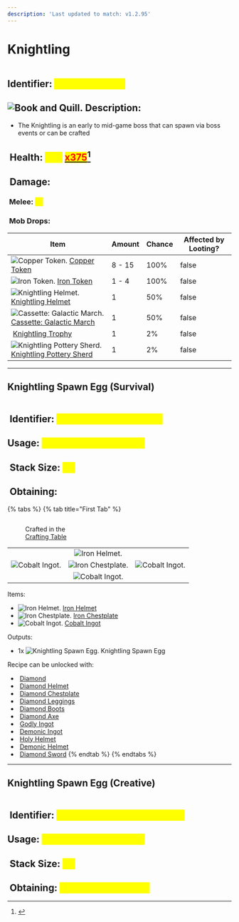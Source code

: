```yaml
---
description: 'Last updated to match: v1.2.95'
---
```


# Knightling

<figure><img src="https://github.com/ItsMePok/PFE/blob/wikiAssets/Entity/knightling.png?raw=true" alt=""><figcaption></figcaption></figure>

## <img src="https://minecraft.wiki/images/Name_Tag_JE2_BE2.png?cbdc1" alt="" data-size="line">Identifier: <mark style="color:yellow;">**poke:knightling**</mark> <a href="#identifier" id="identifier"></a>

## <img src="https://minecraft.wiki/images/Book_and_Quill_JE2_BE2.png?2128f" alt="Book and Quill." data-size="line"> Description: <a href="#description" id="description"></a>

* The Knightling is an early to mid-game boss that can spawn via boss events or can be crafted

## <img src="https://minecraft.wiki/images/Regeneration_JE3_BE2.png?86acf" alt="" data-size="line"> Health: <mark style="color:yellow;">750</mark> <img src="https://github.com/user-attachments/assets/d579487f-a02f-4807-b80e-a10225154437" alt="" data-size="line">[<mark style="color:red;">x375</mark>](#user-content-fn-1)[^1]

## <img src="https://minecraft.wiki/images/Strength_JE3_BE2.png?0494e" alt="" data-size="line"> Damage:

### <img src="https://minecraft.wiki/images/Iron_Sword_JE2_BE2.png?62770" alt="" data-size="line"> Melee: <mark style="color:yellow;">18</mark> <img src="https://github.com/user-attachments/assets/d579487f-a02f-4807-b80e-a10225154437" alt="" data-size="line"><img src="https://github.com/user-attachments/assets/d579487f-a02f-4807-b80e-a10225154437" alt="" data-size="line"><img src="https://github.com/user-attachments/assets/d579487f-a02f-4807-b80e-a10225154437" alt="" data-size="line"><img src="https://github.com/user-attachments/assets/d579487f-a02f-4807-b80e-a10225154437" alt="" data-size="line"><img src="https://github.com/user-attachments/assets/d579487f-a02f-4807-b80e-a10225154437" alt="" data-size="line"><img src="https://github.com/user-attachments/assets/d579487f-a02f-4807-b80e-a10225154437" alt="" data-size="line"><img src="https://github.com/user-attachments/assets/d579487f-a02f-4807-b80e-a10225154437" alt="" data-size="line"><img src="https://github.com/user-attachments/assets/d579487f-a02f-4807-b80e-a10225154437" alt="" data-size="line"><img src="https://github.com/user-attachments/assets/d579487f-a02f-4807-b80e-a10225154437" alt="" data-size="line">

### <img src="https://github.com/ItsMePok/PFE/blob/wikiAssets/wikiMain/chest_question.png?raw=true" alt="" data-size="line"> Mob Drops:

<table><thead><tr><th>Item</th><th>Amount</th><th>Chance</th><th data-type="checkbox">Affected by Looting?</th></tr></thead><tbody><tr><td><img src="https://github.com/ItsMePok/PFE/blob/wikiAssets/wikiMain/copper_token.png?raw=true" alt="Copper Token." data-size="line"> <a href="../../items/currency/tokens/copper-token.md">Copper Token</a></td><td>8 - 15</td><td>100%</td><td>false</td></tr><tr><td><img src="https://github.com/ItsMePok/PFE/blob/wikiAssets/wikiMain/iron_token.png?raw=true" alt="Iron Token." data-size="line"> <a href="../../items/currency/tokens/iron-token.md">Iron Token</a></td><td>1 - 4</td><td>100%</td><td>false</td></tr><tr><td><img src="https://github.com/ItsMePok/PFE/blob/wikiAssets/wikiMain/knightling_helmet.png?raw=true" alt="Knightling Helmet." data-size="line"> <a href="../../armor/knightling-helmet.md">Knightling Helmet</a></td><td>1</td><td>50%</td><td>false</td></tr><tr><td><img src="https://github.com/ItsMePok/PFE/blob/wikiAssets/wikiMain/cassette_galactic_march.png?raw=true" alt="Cassette: Galactic March." data-size="line"> <a href="../../misc-other-info/music-sound-effects/music/galactic-march.md">Cassette: Galactic March</a></td><td>1</td><td>50%</td><td>false</td></tr><tr><td><img src="https://github.com/ItsMePok/PFE/blob/wikiAssets/blockRenders/KnightlingTrophy.png?raw=true" alt=""> <a href="../../blocks/trophies/knightling-trophy.md">Knightling Trophy</a></td><td>1</td><td>2%</td><td>false</td></tr><tr><td><img src="https://github.com/ItsMePok/PFE/blob/wikiAssets/wikiMain/knightling_pottery_sherd.png?raw=true" alt="Knightling Pottery Sherd." data-size="line"> <a href="../../blocks/pottery-sherds/knightling-pottery-sherd.md">Knightling Pottery Sherd</a></td><td>1</td><td>2%</td><td>false</td></tr></tbody></table>

***

## Knightling Spawn Egg (Survival)

<figure><img src="https://github.com/ItsMePok/PFE/blob/wikiAssets/wikiMain/knightling_spawn_egg.png?raw=true" alt=""><figcaption></figcaption></figure>

## <img src="https://minecraft.wiki/images/Name_Tag_JE2_BE2.png?cbdc1" alt="" data-size="line"> Identifier: <mark style="color:yellow;">**poke:spawn\_knightling**</mark> <a href="#identifier" id="identifier"></a>

## Usage: <mark style="color:yellow;">Spawns the Knightling</mark> <a href="#usage" id="usage"></a>

## <img src="https://minecraft.wiki/images/Light_Gray_Bundle_JE1_BE1.png?b552e" alt="" data-size="line"> Stack Size: <mark style="color:yellow;">64</mark> <a href="#stack-size" id="stack-size"></a>

## <img src="https://minecraft.wiki/images/thumb/Crafting_Table_JE4_BE3.png/150px-Crafting_Table_JE4_BE3.png?5767f" alt="" data-size="line"> Obtaining: <a href="#obtaining" id="obtaining"></a>

{% tabs %}
{% tab title="First Tab" %}
<figure><img src="https://minecraft.wiki/images/thumb/Crafting_Table_JE4_BE3.png/150px-Crafting_Table_JE4_BE3.png?5767f" alt=""><figcaption><p>Crafted in the<br><a href="https://minecraft.wiki/w/Crafting_Table">Crafting Table</a></p></figcaption></figure>

|                                                                                                      |                                                                                                      |                                                                                                      |
| :--------------------------------------------------------------------------------------------------: | :--------------------------------------------------------------------------------------------------: | :--------------------------------------------------------------------------------------------------: |
|                                                                                                      |         ![Iron Helmet.](https://minecraft.wiki/images/Iron_Helmet_\(item\)_JE2_BE2.png?ba60b)        |                                                                                                      |
| ![Cobalt Ingot.](https://github.com/ItsMePok/PFE/blob/wikiAssets/wikiMain/cobalt_ingot.png?raw=true) |     ![Iron Chestplate.](https://minecraft.wiki/images/Iron_Chestplate_\(item\)_JE2_BE2.png?41965)    | ![Cobalt Ingot.](https://github.com/ItsMePok/PFE/blob/wikiAssets/wikiMain/cobalt_ingot.png?raw=true) |
|                                                                                                      | ![Cobalt Ingot.](https://github.com/ItsMePok/PFE/blob/wikiAssets/wikiMain/cobalt_ingot.png?raw=true) |                                                                                                      |

Items:

* <img src="https://minecraft.wiki/images/Iron_Helmet_(item)_JE2_BE2.png?ba60b" alt="Iron Helmet." data-size="line"> [Iron Helmet](https://minecraft.wiki/w/Iron_Helmet)
* <img src="https://minecraft.wiki/images/Iron_Chestplate_(item)_JE2_BE2.png?41965" alt="Iron Chestplate." data-size="line"> [Iron Chestplate](https://minecraft.wiki/w/Iron_Chestplate)
* <img src="https://github.com/ItsMePok/PFE/blob/wikiAssets/wikiMain/cobalt_ingot.png?raw=true" alt="Cobalt Ingot." data-size="line"> [Cobalt Ingot](../../items/ingots/cobalt-ingot.md)

Outputs:

* 1x <img src="https://github.com/ItsMePok/PFE/blob/wikiAssets/wikiMain/knightling_spawn_egg.png?raw=true" alt="Knightling Spawn Egg." data-size="line"> Knightling Spawn Egg

Recipe can be unlocked with:

* <img src="https://minecraft.wiki/images/Diamond_JE3_BE3.png?99d00" alt="" data-size="line"> [Diamond](https://minecraft.wiki/w/Diamond)
* <img src="https://minecraft.wiki/images/Diamond_Helmet_(item)_JE3_BE3.png?10be8" alt="" data-size="line"> [Diamond Helmet](https://minecraft.wiki/w/Diamond_Helmet)
* <img src="https://minecraft.wiki/images/Diamond_Chestplate_(item)_JE2_BE2.png?d2f93" alt="" data-size="line"> [Diamond Chestplate](https://minecraft.wiki/w/Diamond_Chestplate)
* <img src="https://minecraft.wiki/images/Diamond_Leggings_(item)_JE3_BE3.png?66034" alt="" data-size="line"> [Diamond Leggings](https://minecraft.wiki/w/Diamond_Leggings)
* <img src="https://minecraft.wiki/images/Diamond_Boots_(item)_JE3_BE3.png?366b7" alt="" data-size="line"> [Diamond Boots](https://minecraft.wiki/w/Diamond_Boots)
* <img src="https://minecraft.wiki/images/Diamond_Axe_JE3_BE3.png?99125" alt="" data-size="line"> [Diamond Axe](https://minecraft.wiki/w/Diamond_Axe)
* <img src="https://github.com/ItsMePok/PFE/blob/wikiAssets/wikiMain/godly_ingot.png?raw=true" alt="" data-size="line"> [Godly Ingot](../../items/ingots/godly-ingot.md)
* <img src="https://github.com/ItsMePok/PFE/blob/wikiAssets/wikiMain/demonic_ingot.png?raw=true" alt="" data-size="line"> [Demonic Ingot](../../items/ingots/demonic-ingot.md)
* <img src="https://github.com/ItsMePok/PFE/blob/wikiAssets/wikiMain/holy_helmet.png?raw=true" alt="" data-size="line"> [Holy Helmet](../../armor/full-armor-sets/holy-armor.md#holy-helmet)
* <img src="https://github.com/ItsMePok/PFE/blob/wikiAssets/wikiMain/demonic_helmet.png?raw=true" alt="" data-size="line"> [Demonic Helmet](../../armor/full-armor-sets/demonic-armor.md#demonic-helmet)
* <img src="https://minecraft.wiki/images/Diamond_Sword_JE3_BE3.png?24296" alt="" data-size="line"> [Diamond Sword](https://minecraft.wiki/w/Diamond_Sword)
{% endtab %}
{% endtabs %}

***

## Knightling Spawn Egg (Creative)

<figure><img src="https://github.com/ItsMePok/PFE/blob/wikiAssets/wikiMain/knightling_spawn_egg.png?raw=true" alt=""><figcaption></figcaption></figure>

## <img src="https://minecraft.wiki/images/Name_Tag_JE2_BE2.png?cbdc1" alt="" data-size="line"> Identifier: <mark style="color:yellow;">**poke:knightling\_spawn\_egg**</mark> <a href="#identifier" id="identifier"></a>

## Usage: <mark style="color:yellow;">Spawns the Knightling</mark> <a href="#usage" id="usage"></a>

## <img src="https://minecraft.wiki/images/Light_Gray_Bundle_JE1_BE1.png?b552e" alt="" data-size="line"> Stack Size: <mark style="color:yellow;">64</mark> <a href="#stack-size" id="stack-size"></a>

## <img src="https://minecraft.wiki/images/thumb/Crafting_Table_JE4_BE3.png/150px-Crafting_Table_JE4_BE3.png?5767f" alt="" data-size="line"> Obtaining: <mark style="color:yellow;">Creative Mode Only</mark> <a href="#obtaining" id="obtaining"></a>

[^1]: <img src="https://github.com/user-attachments/assets/d579487f-a02f-4807-b80e-a10225154437" alt="" data-size="line"><img src="https://github.com/user-attachments/assets/d579487f-a02f-4807-b80e-a10225154437" alt="" data-size="line"><img src="https://github.com/user-attachments/assets/d579487f-a02f-4807-b80e-a10225154437" alt="" data-size="line"><img src="https://github.com/user-attachments/assets/d579487f-a02f-4807-b80e-a10225154437" alt="" data-size="line"><img src="https://github.com/user-attachments/assets/d579487f-a02f-4807-b80e-a10225154437" alt="" data-size="line"><img src="https://github.com/user-attachments/assets/d579487f-a02f-4807-b80e-a10225154437" alt="" data-size="line"><img src="https://github.com/user-attachments/assets/d579487f-a02f-4807-b80e-a10225154437" alt="" data-size="line"><img src="https://github.com/user-attachments/assets/d579487f-a02f-4807-b80e-a10225154437" alt="" data-size="line"><img src="https://github.com/user-attachments/assets/d579487f-a02f-4807-b80e-a10225154437" alt="" data-size="line"><img src="https://github.com/user-attachments/assets/d579487f-a02f-4807-b80e-a10225154437" alt="" data-size="line"><img src="https://github.com/user-attachments/assets/d579487f-a02f-4807-b80e-a10225154437" alt="" data-size="line"><img src="https://github.com/user-attachments/assets/d579487f-a02f-4807-b80e-a10225154437" alt="" data-size="line"><img src="https://github.com/user-attachments/assets/d579487f-a02f-4807-b80e-a10225154437" alt="" data-size="line"><img src="https://github.com/user-attachments/assets/d579487f-a02f-4807-b80e-a10225154437" alt="" data-size="line"><img src="https://github.com/user-attachments/assets/d579487f-a02f-4807-b80e-a10225154437" alt="" data-size="line"><img src="https://github.com/user-attachments/assets/d579487f-a02f-4807-b80e-a10225154437" alt="" data-size="line"><img src="https://github.com/user-attachments/assets/d579487f-a02f-4807-b80e-a10225154437" alt="" data-size="line"><img src="https://github.com/user-attachments/assets/d579487f-a02f-4807-b80e-a10225154437" alt="" data-size="line"><img src="https://github.com/user-attachments/assets/d579487f-a02f-4807-b80e-a10225154437" alt="" data-size="line"><img src="https://github.com/user-attachments/assets/d579487f-a02f-4807-b80e-a10225154437" alt="" data-size="line"><img src="https://github.com/user-attachments/assets/d579487f-a02f-4807-b80e-a10225154437" alt="" data-size="line"><img src="https://github.com/user-attachments/assets/d579487f-a02f-4807-b80e-a10225154437" alt="" data-size="line"><img src="https://github.com/user-attachments/assets/d579487f-a02f-4807-b80e-a10225154437" alt="" data-size="line"><img src="https://github.com/user-attachments/assets/d579487f-a02f-4807-b80e-a10225154437" alt="" data-size="line"><img src="https://github.com/user-attachments/assets/d579487f-a02f-4807-b80e-a10225154437" alt="" data-size="line"><img src="https://github.com/user-attachments/assets/d579487f-a02f-4807-b80e-a10225154437" alt="" data-size="line"><img src="https://github.com/user-attachments/assets/d579487f-a02f-4807-b80e-a10225154437" alt="" data-size="line"><img src="https://github.com/user-attachments/assets/d579487f-a02f-4807-b80e-a10225154437" alt="" data-size="line"><img src="https://github.com/user-attachments/assets/d579487f-a02f-4807-b80e-a10225154437" alt="" data-size="line"><img src="https://github.com/user-attachments/assets/d579487f-a02f-4807-b80e-a10225154437" alt="" data-size="line"><img src="https://github.com/user-attachments/assets/d579487f-a02f-4807-b80e-a10225154437" alt="" data-size="line"><img src="https://github.com/user-attachments/assets/d579487f-a02f-4807-b80e-a10225154437" alt="" data-size="line"><img src="https://github.com/user-attachments/assets/d579487f-a02f-4807-b80e-a10225154437" alt="" data-size="line"><img src="https://github.com/user-attachments/assets/d579487f-a02f-4807-b80e-a10225154437" alt="" data-size="line"><img src="https://github.com/user-attachments/assets/d579487f-a02f-4807-b80e-a10225154437" alt="" data-size="line"><img src="https://github.com/user-attachments/assets/d579487f-a02f-4807-b80e-a10225154437" alt="" data-size="line"><img src="https://github.com/user-attachments/assets/d579487f-a02f-4807-b80e-a10225154437" alt="" data-size="line"><img src="https://github.com/user-attachments/assets/d579487f-a02f-4807-b80e-a10225154437" alt="" data-size="line"><img src="https://github.com/user-attachments/assets/d579487f-a02f-4807-b80e-a10225154437" alt="" data-size="line"><img src="https://github.com/user-attachments/assets/d579487f-a02f-4807-b80e-a10225154437" alt="" data-size="line"><img src="https://github.com/user-attachments/assets/d579487f-a02f-4807-b80e-a10225154437" alt="" data-size="line"><img src="https://github.com/user-attachments/assets/d579487f-a02f-4807-b80e-a10225154437" alt="" data-size="line"><img src="https://github.com/user-attachments/assets/d579487f-a02f-4807-b80e-a10225154437" alt="" data-size="line"><img src="https://github.com/user-attachments/assets/d579487f-a02f-4807-b80e-a10225154437" alt="" data-size="line"><img src="https://github.com/user-attachments/assets/d579487f-a02f-4807-b80e-a10225154437" alt="" data-size="line"><img src="https://github.com/user-attachments/assets/d579487f-a02f-4807-b80e-a10225154437" alt="" data-size="line"><img src="https://github.com/user-attachments/assets/d579487f-a02f-4807-b80e-a10225154437" alt="" data-size="line"><img src="https://github.com/user-attachments/assets/d579487f-a02f-4807-b80e-a10225154437" alt="" data-size="line"><img src="https://github.com/user-attachments/assets/d579487f-a02f-4807-b80e-a10225154437" alt="" data-size="line"><img src="https://github.com/user-attachments/assets/d579487f-a02f-4807-b80e-a10225154437" alt="" data-size="line"><img src="https://github.com/user-attachments/assets/d579487f-a02f-4807-b80e-a10225154437" alt="" data-size="line"><img src="https://github.com/user-attachments/assets/d579487f-a02f-4807-b80e-a10225154437" alt="" data-size="line"><img src="https://github.com/user-attachments/assets/d579487f-a02f-4807-b80e-a10225154437" alt="" data-size="line"><img src="https://github.com/user-attachments/assets/d579487f-a02f-4807-b80e-a10225154437" alt="" data-size="line"><img src="https://github.com/user-attachments/assets/d579487f-a02f-4807-b80e-a10225154437" alt="" data-size="line"><img src="https://github.com/user-attachments/assets/d579487f-a02f-4807-b80e-a10225154437" alt="" data-size="line"><img src="https://github.com/user-attachments/assets/d579487f-a02f-4807-b80e-a10225154437" alt="" data-size="line"><img src="https://github.com/user-attachments/assets/d579487f-a02f-4807-b80e-a10225154437" alt="" data-size="line"><img src="https://github.com/user-attachments/assets/d579487f-a02f-4807-b80e-a10225154437" alt="" data-size="line"><img src="https://github.com/user-attachments/assets/d579487f-a02f-4807-b80e-a10225154437" alt="" data-size="line"><img src="https://github.com/user-attachments/assets/d579487f-a02f-4807-b80e-a10225154437" alt="" data-size="line"><img src="https://github.com/user-attachments/assets/d579487f-a02f-4807-b80e-a10225154437" alt="" data-size="line"><img src="https://github.com/user-attachments/assets/d579487f-a02f-4807-b80e-a10225154437" alt="" data-size="line"><img src="https://github.com/user-attachments/assets/d579487f-a02f-4807-b80e-a10225154437" alt="" data-size="line"><img src="https://github.com/user-attachments/assets/d579487f-a02f-4807-b80e-a10225154437" alt="" data-size="line"><img src="https://github.com/user-attachments/assets/d579487f-a02f-4807-b80e-a10225154437" alt="" data-size="line"><img src="https://github.com/user-attachments/assets/d579487f-a02f-4807-b80e-a10225154437" alt="" data-size="line"><img src="https://github.com/user-attachments/assets/d579487f-a02f-4807-b80e-a10225154437" alt="" data-size="line"><img src="https://github.com/user-attachments/assets/d579487f-a02f-4807-b80e-a10225154437" alt="" data-size="line"><img src="https://github.com/user-attachments/assets/d579487f-a02f-4807-b80e-a10225154437" alt="" data-size="line"><img src="https://github.com/user-attachments/assets/d579487f-a02f-4807-b80e-a10225154437" alt="" data-size="line"><img src="https://github.com/user-attachments/assets/d579487f-a02f-4807-b80e-a10225154437" alt="" data-size="line"><img src="https://github.com/user-attachments/assets/d579487f-a02f-4807-b80e-a10225154437" alt="" data-size="line"><img src="https://github.com/user-attachments/assets/d579487f-a02f-4807-b80e-a10225154437" alt="" data-size="line"><img src="https://github.com/user-attachments/assets/d579487f-a02f-4807-b80e-a10225154437" alt="" data-size="line"><img src="https://github.com/user-attachments/assets/d579487f-a02f-4807-b80e-a10225154437" alt="" data-size="line"><img src="https://github.com/user-attachments/assets/d579487f-a02f-4807-b80e-a10225154437" alt="" data-size="line"><img src="https://github.com/user-attachments/assets/d579487f-a02f-4807-b80e-a10225154437" alt="" data-size="line"><img src="https://github.com/user-attachments/assets/d579487f-a02f-4807-b80e-a10225154437" alt="" data-size="line"><img src="https://github.com/user-attachments/assets/d579487f-a02f-4807-b80e-a10225154437" alt="" data-size="line"><img src="https://github.com/user-attachments/assets/d579487f-a02f-4807-b80e-a10225154437" alt="" data-size="line"><img src="https://github.com/user-attachments/assets/d579487f-a02f-4807-b80e-a10225154437" alt="" data-size="line"><img src="https://github.com/user-attachments/assets/d579487f-a02f-4807-b80e-a10225154437" alt="" data-size="line"><img src="https://github.com/user-attachments/assets/d579487f-a02f-4807-b80e-a10225154437" alt="" data-size="line"><img src="https://github.com/user-attachments/assets/d579487f-a02f-4807-b80e-a10225154437" alt="" data-size="line"><img src="https://github.com/user-attachments/assets/d579487f-a02f-4807-b80e-a10225154437" alt="" data-size="line"><img src="https://github.com/user-attachments/assets/d579487f-a02f-4807-b80e-a10225154437" alt="" data-size="line"><img src="https://github.com/user-attachments/assets/d579487f-a02f-4807-b80e-a10225154437" alt="" data-size="line"><img src="https://github.com/user-attachments/assets/d579487f-a02f-4807-b80e-a10225154437" alt="" data-size="line"><img src="https://github.com/user-attachments/assets/d579487f-a02f-4807-b80e-a10225154437" alt="" data-size="line"><img src="https://github.com/user-attachments/assets/d579487f-a02f-4807-b80e-a10225154437" alt="" data-size="line"><img src="https://github.com/user-attachments/assets/d579487f-a02f-4807-b80e-a10225154437" alt="" data-size="line"><img src="https://github.com/user-attachments/assets/d579487f-a02f-4807-b80e-a10225154437" alt="" data-size="line"><img src="https://github.com/user-attachments/assets/d579487f-a02f-4807-b80e-a10225154437" alt="" data-size="line"><img src="https://github.com/user-attachments/assets/d579487f-a02f-4807-b80e-a10225154437" alt="" data-size="line"><img src="https://github.com/user-attachments/assets/d579487f-a02f-4807-b80e-a10225154437" alt="" data-size="line"><img src="https://github.com/user-attachments/assets/d579487f-a02f-4807-b80e-a10225154437" alt="" data-size="line"><img src="https://github.com/user-attachments/assets/d579487f-a02f-4807-b80e-a10225154437" alt="" data-size="line"><img src="https://github.com/user-attachments/assets/d579487f-a02f-4807-b80e-a10225154437" alt="" data-size="line"><img src="https://github.com/user-attachments/assets/d579487f-a02f-4807-b80e-a10225154437" alt="" data-size="line"><img src="https://github.com/user-attachments/assets/d579487f-a02f-4807-b80e-a10225154437" alt="" data-size="line"><img src="https://github.com/user-attachments/assets/d579487f-a02f-4807-b80e-a10225154437" alt="" data-size="line"><img src="https://github.com/user-attachments/assets/d579487f-a02f-4807-b80e-a10225154437" alt="" data-size="line"><img src="https://github.com/user-attachments/assets/d579487f-a02f-4807-b80e-a10225154437" alt="" data-size="line"><img src="https://github.com/user-attachments/assets/d579487f-a02f-4807-b80e-a10225154437" alt="" data-size="line"><img src="https://github.com/user-attachments/assets/d579487f-a02f-4807-b80e-a10225154437" alt="" data-size="line"><img src="https://github.com/user-attachments/assets/d579487f-a02f-4807-b80e-a10225154437" alt="" data-size="line"><img src="https://github.com/user-attachments/assets/d579487f-a02f-4807-b80e-a10225154437" alt="" data-size="line"><img src="https://github.com/user-attachments/assets/d579487f-a02f-4807-b80e-a10225154437" alt="" data-size="line"><img src="https://github.com/user-attachments/assets/d579487f-a02f-4807-b80e-a10225154437" alt="" data-size="line"><img src="https://github.com/user-attachments/assets/d579487f-a02f-4807-b80e-a10225154437" alt="" data-size="line"><img src="https://github.com/user-attachments/assets/d579487f-a02f-4807-b80e-a10225154437" alt="" data-size="line"><img src="https://github.com/user-attachments/assets/d579487f-a02f-4807-b80e-a10225154437" alt="" data-size="line"><img src="https://github.com/user-attachments/assets/d579487f-a02f-4807-b80e-a10225154437" alt="" data-size="line"><img src="https://github.com/user-attachments/assets/d579487f-a02f-4807-b80e-a10225154437" alt="" data-size="line"><img src="https://github.com/user-attachments/assets/d579487f-a02f-4807-b80e-a10225154437" alt="" data-size="line"><img src="https://github.com/user-attachments/assets/d579487f-a02f-4807-b80e-a10225154437" alt="" data-size="line"><img src="https://github.com/user-attachments/assets/d579487f-a02f-4807-b80e-a10225154437" alt="" data-size="line"><img src="https://github.com/user-attachments/assets/d579487f-a02f-4807-b80e-a10225154437" alt="" data-size="line"><img src="https://github.com/user-attachments/assets/d579487f-a02f-4807-b80e-a10225154437" alt="" data-size="line"><img src="https://github.com/user-attachments/assets/d579487f-a02f-4807-b80e-a10225154437" alt="" data-size="line"><img src="https://github.com/user-attachments/assets/d579487f-a02f-4807-b80e-a10225154437" alt="" data-size="line"><img src="https://github.com/user-attachments/assets/d579487f-a02f-4807-b80e-a10225154437" alt="" data-size="line"><img src="https://github.com/user-attachments/assets/d579487f-a02f-4807-b80e-a10225154437" alt="" data-size="line"><img src="https://github.com/user-attachments/assets/d579487f-a02f-4807-b80e-a10225154437" alt="" data-size="line"><img src="https://github.com/user-attachments/assets/d579487f-a02f-4807-b80e-a10225154437" alt="" data-size="line"><img src="https://github.com/user-attachments/assets/d579487f-a02f-4807-b80e-a10225154437" alt="" data-size="line"><img src="https://github.com/user-attachments/assets/d579487f-a02f-4807-b80e-a10225154437" alt="" data-size="line"><img src="https://github.com/user-attachments/assets/d579487f-a02f-4807-b80e-a10225154437" alt="" data-size="line"><img src="https://github.com/user-attachments/assets/d579487f-a02f-4807-b80e-a10225154437" alt="" data-size="line"><img src="https://github.com/user-attachments/assets/d579487f-a02f-4807-b80e-a10225154437" alt="" data-size="line"><img src="https://github.com/user-attachments/assets/d579487f-a02f-4807-b80e-a10225154437" alt="" data-size="line"><img src="https://github.com/user-attachments/assets/d579487f-a02f-4807-b80e-a10225154437" alt="" data-size="line"><img src="https://github.com/user-attachments/assets/d579487f-a02f-4807-b80e-a10225154437" alt="" data-size="line"><img src="https://github.com/user-attachments/assets/d579487f-a02f-4807-b80e-a10225154437" alt="" data-size="line"><img src="https://github.com/user-attachments/assets/d579487f-a02f-4807-b80e-a10225154437" alt="" data-size="line"><img src="https://github.com/user-attachments/assets/d579487f-a02f-4807-b80e-a10225154437" alt="" data-size="line"><img src="https://github.com/user-attachments/assets/d579487f-a02f-4807-b80e-a10225154437" alt="" data-size="line"><img src="https://github.com/user-attachments/assets/d579487f-a02f-4807-b80e-a10225154437" alt="" data-size="line"><img src="https://github.com/user-attachments/assets/d579487f-a02f-4807-b80e-a10225154437" alt="" data-size="line"><img src="https://github.com/user-attachments/assets/d579487f-a02f-4807-b80e-a10225154437" alt="" data-size="line"><img src="https://github.com/user-attachments/assets/d579487f-a02f-4807-b80e-a10225154437" alt="" data-size="line"><img src="https://github.com/user-attachments/assets/d579487f-a02f-4807-b80e-a10225154437" alt="" data-size="line"><img src="https://github.com/user-attachments/assets/d579487f-a02f-4807-b80e-a10225154437" alt="" data-size="line"><img src="https://github.com/user-attachments/assets/d579487f-a02f-4807-b80e-a10225154437" alt="" data-size="line"><img src="https://github.com/user-attachments/assets/d579487f-a02f-4807-b80e-a10225154437" alt="" data-size="line"><img src="https://github.com/user-attachments/assets/d579487f-a02f-4807-b80e-a10225154437" alt="" data-size="line"><img src="https://github.com/user-attachments/assets/d579487f-a02f-4807-b80e-a10225154437" alt="" data-size="line"><img src="https://github.com/user-attachments/assets/d579487f-a02f-4807-b80e-a10225154437" alt="" data-size="line"><img src="https://github.com/user-attachments/assets/d579487f-a02f-4807-b80e-a10225154437" alt="" data-size="line"><img src="https://github.com/user-attachments/assets/d579487f-a02f-4807-b80e-a10225154437" alt="" data-size="line"><img src="https://github.com/user-attachments/assets/d579487f-a02f-4807-b80e-a10225154437" alt="" data-size="line"><img src="https://github.com/user-attachments/assets/d579487f-a02f-4807-b80e-a10225154437" alt="" data-size="line"><img src="https://github.com/user-attachments/assets/d579487f-a02f-4807-b80e-a10225154437" alt="" data-size="line"><img src="https://github.com/user-attachments/assets/d579487f-a02f-4807-b80e-a10225154437" alt="" data-size="line"><img src="https://github.com/user-attachments/assets/d579487f-a02f-4807-b80e-a10225154437" alt="" data-size="line"><img src="https://github.com/user-attachments/assets/d579487f-a02f-4807-b80e-a10225154437" alt="" data-size="line"><img src="https://github.com/user-attachments/assets/d579487f-a02f-4807-b80e-a10225154437" alt="" data-size="line"><img src="https://github.com/user-attachments/assets/d579487f-a02f-4807-b80e-a10225154437" alt="" data-size="line"><img src="https://github.com/user-attachments/assets/d579487f-a02f-4807-b80e-a10225154437" alt="" data-size="line"><img src="https://github.com/user-attachments/assets/d579487f-a02f-4807-b80e-a10225154437" alt="" data-size="line"><img src="https://github.com/user-attachments/assets/d579487f-a02f-4807-b80e-a10225154437" alt="" data-size="line"><img src="https://github.com/user-attachments/assets/d579487f-a02f-4807-b80e-a10225154437" alt="" data-size="line"><img src="https://github.com/user-attachments/assets/d579487f-a02f-4807-b80e-a10225154437" alt="" data-size="line"><img src="https://github.com/user-attachments/assets/d579487f-a02f-4807-b80e-a10225154437" alt="" data-size="line"><img src="https://github.com/user-attachments/assets/d579487f-a02f-4807-b80e-a10225154437" alt="" data-size="line"><img src="https://github.com/user-attachments/assets/d579487f-a02f-4807-b80e-a10225154437" alt="" data-size="line"><img src="https://github.com/user-attachments/assets/d579487f-a02f-4807-b80e-a10225154437" alt="" data-size="line"><img src="https://github.com/user-attachments/assets/d579487f-a02f-4807-b80e-a10225154437" alt="" data-size="line"><img src="https://github.com/user-attachments/assets/d579487f-a02f-4807-b80e-a10225154437" alt="" data-size="line"><img src="https://github.com/user-attachments/assets/d579487f-a02f-4807-b80e-a10225154437" alt="" data-size="line"><img src="https://github.com/user-attachments/assets/d579487f-a02f-4807-b80e-a10225154437" alt="" data-size="line"><img src="https://github.com/user-attachments/assets/d579487f-a02f-4807-b80e-a10225154437" alt="" data-size="line"><img src="https://github.com/user-attachments/assets/d579487f-a02f-4807-b80e-a10225154437" alt="" data-size="line"><img src="https://github.com/user-attachments/assets/d579487f-a02f-4807-b80e-a10225154437" alt="" data-size="line"><img src="https://github.com/user-attachments/assets/d579487f-a02f-4807-b80e-a10225154437" alt="" data-size="line"><img src="https://github.com/user-attachments/assets/d579487f-a02f-4807-b80e-a10225154437" alt="" data-size="line"><img src="https://github.com/user-attachments/assets/d579487f-a02f-4807-b80e-a10225154437" alt="" data-size="line"><img src="https://github.com/user-attachments/assets/d579487f-a02f-4807-b80e-a10225154437" alt="" data-size="line"><img src="https://github.com/user-attachments/assets/d579487f-a02f-4807-b80e-a10225154437" alt="" data-size="line"><img src="https://github.com/user-attachments/assets/d579487f-a02f-4807-b80e-a10225154437" alt="" data-size="line"><img src="https://github.com/user-attachments/assets/d579487f-a02f-4807-b80e-a10225154437" alt="" data-size="line"><img src="https://github.com/user-attachments/assets/d579487f-a02f-4807-b80e-a10225154437" alt="" data-size="line"><img src="https://github.com/user-attachments/assets/d579487f-a02f-4807-b80e-a10225154437" alt="" data-size="line"><img src="https://github.com/user-attachments/assets/d579487f-a02f-4807-b80e-a10225154437" alt="" data-size="line"><img src="https://github.com/user-attachments/assets/d579487f-a02f-4807-b80e-a10225154437" alt="" data-size="line"><img src="https://github.com/user-attachments/assets/d579487f-a02f-4807-b80e-a10225154437" alt="" data-size="line"><img src="https://github.com/user-attachments/assets/d579487f-a02f-4807-b80e-a10225154437" alt="" data-size="line"><img src="https://github.com/user-attachments/assets/d579487f-a02f-4807-b80e-a10225154437" alt="" data-size="line"><img src="https://github.com/user-attachments/assets/d579487f-a02f-4807-b80e-a10225154437" alt="" data-size="line"><img src="https://github.com/user-attachments/assets/d579487f-a02f-4807-b80e-a10225154437" alt="" data-size="line"><img src="https://github.com/user-attachments/assets/d579487f-a02f-4807-b80e-a10225154437" alt="" data-size="line"><img src="https://github.com/user-attachments/assets/d579487f-a02f-4807-b80e-a10225154437" alt="" data-size="line"><img src="https://github.com/user-attachments/assets/d579487f-a02f-4807-b80e-a10225154437" alt="" data-size="line"><img src="https://github.com/user-attachments/assets/d579487f-a02f-4807-b80e-a10225154437" alt="" data-size="line"><img src="https://github.com/user-attachments/assets/d579487f-a02f-4807-b80e-a10225154437" alt="" data-size="line"><img src="https://github.com/user-attachments/assets/d579487f-a02f-4807-b80e-a10225154437" alt="" data-size="line"><img src="https://github.com/user-attachments/assets/d579487f-a02f-4807-b80e-a10225154437" alt="" data-size="line"><img src="https://github.com/user-attachments/assets/d579487f-a02f-4807-b80e-a10225154437" alt="" data-size="line"><img src="https://github.com/user-attachments/assets/d579487f-a02f-4807-b80e-a10225154437" alt="" data-size="line"><img src="https://github.com/user-attachments/assets/d579487f-a02f-4807-b80e-a10225154437" alt="" data-size="line"><img src="https://github.com/user-attachments/assets/d579487f-a02f-4807-b80e-a10225154437" alt="" data-size="line"><img src="https://github.com/user-attachments/assets/d579487f-a02f-4807-b80e-a10225154437" alt="" data-size="line"><img src="https://github.com/user-attachments/assets/d579487f-a02f-4807-b80e-a10225154437" alt="" data-size="line"><img src="https://github.com/user-attachments/assets/d579487f-a02f-4807-b80e-a10225154437" alt="" data-size="line"><img src="https://github.com/user-attachments/assets/d579487f-a02f-4807-b80e-a10225154437" alt="" data-size="line"><img src="https://github.com/user-attachments/assets/d579487f-a02f-4807-b80e-a10225154437" alt="" data-size="line"><img src="https://github.com/user-attachments/assets/d579487f-a02f-4807-b80e-a10225154437" alt="" data-size="line"><img src="https://github.com/user-attachments/assets/d579487f-a02f-4807-b80e-a10225154437" alt="" data-size="line"><img src="https://github.com/user-attachments/assets/d579487f-a02f-4807-b80e-a10225154437" alt="" data-size="line"><img src="https://github.com/user-attachments/assets/d579487f-a02f-4807-b80e-a10225154437" alt="" data-size="line"><img src="https://github.com/user-attachments/assets/d579487f-a02f-4807-b80e-a10225154437" alt="" data-size="line"><img src="https://github.com/user-attachments/assets/d579487f-a02f-4807-b80e-a10225154437" alt="" data-size="line"><img src="https://github.com/user-attachments/assets/d579487f-a02f-4807-b80e-a10225154437" alt="" data-size="line"><img src="https://github.com/user-attachments/assets/d579487f-a02f-4807-b80e-a10225154437" alt="" data-size="line"><img src="https://github.com/user-attachments/assets/d579487f-a02f-4807-b80e-a10225154437" alt="" data-size="line"><img src="https://github.com/user-attachments/assets/d579487f-a02f-4807-b80e-a10225154437" alt="" data-size="line"><img src="https://github.com/user-attachments/assets/d579487f-a02f-4807-b80e-a10225154437" alt="" data-size="line"><img src="https://github.com/user-attachments/assets/d579487f-a02f-4807-b80e-a10225154437" alt="" data-size="line"><img src="https://github.com/user-attachments/assets/d579487f-a02f-4807-b80e-a10225154437" alt="" data-size="line"><img src="https://github.com/user-attachments/assets/d579487f-a02f-4807-b80e-a10225154437" alt="" data-size="line"><img src="https://github.com/user-attachments/assets/d579487f-a02f-4807-b80e-a10225154437" alt="" data-size="line"><img src="https://github.com/user-attachments/assets/d579487f-a02f-4807-b80e-a10225154437" alt="" data-size="line"><img src="https://github.com/user-attachments/assets/d579487f-a02f-4807-b80e-a10225154437" alt="" data-size="line"><img src="https://github.com/user-attachments/assets/d579487f-a02f-4807-b80e-a10225154437" alt="" data-size="line"><img src="https://github.com/user-attachments/assets/d579487f-a02f-4807-b80e-a10225154437" alt="" data-size="line"><img src="https://github.com/user-attachments/assets/d579487f-a02f-4807-b80e-a10225154437" alt="" data-size="line"><img src="https://github.com/user-attachments/assets/d579487f-a02f-4807-b80e-a10225154437" alt="" data-size="line"><img src="https://github.com/user-attachments/assets/d579487f-a02f-4807-b80e-a10225154437" alt="" data-size="line"><img src="https://github.com/user-attachments/assets/d579487f-a02f-4807-b80e-a10225154437" alt="" data-size="line"><img src="https://github.com/user-attachments/assets/d579487f-a02f-4807-b80e-a10225154437" alt="" data-size="line"><img src="https://github.com/user-attachments/assets/d579487f-a02f-4807-b80e-a10225154437" alt="" data-size="line"><img src="https://github.com/user-attachments/assets/d579487f-a02f-4807-b80e-a10225154437" alt="" data-size="line"><img src="https://github.com/user-attachments/assets/d579487f-a02f-4807-b80e-a10225154437" alt="" data-size="line"><img src="https://github.com/user-attachments/assets/d579487f-a02f-4807-b80e-a10225154437" alt="" data-size="line"><img src="https://github.com/user-attachments/assets/d579487f-a02f-4807-b80e-a10225154437" alt="" data-size="line"><img src="https://github.com/user-attachments/assets/d579487f-a02f-4807-b80e-a10225154437" alt="" data-size="line"><img src="https://github.com/user-attachments/assets/d579487f-a02f-4807-b80e-a10225154437" alt="" data-size="line"><img src="https://github.com/user-attachments/assets/d579487f-a02f-4807-b80e-a10225154437" alt="" data-size="line"><img src="https://github.com/user-attachments/assets/d579487f-a02f-4807-b80e-a10225154437" alt="" data-size="line"><img src="https://github.com/user-attachments/assets/d579487f-a02f-4807-b80e-a10225154437" alt="" data-size="line"><img src="https://github.com/user-attachments/assets/d579487f-a02f-4807-b80e-a10225154437" alt="" data-size="line"><img src="https://github.com/user-attachments/assets/d579487f-a02f-4807-b80e-a10225154437" alt="" data-size="line"><img src="https://github.com/user-attachments/assets/d579487f-a02f-4807-b80e-a10225154437" alt="" data-size="line"><img src="https://github.com/user-attachments/assets/d579487f-a02f-4807-b80e-a10225154437" alt="" data-size="line"><img src="https://github.com/user-attachments/assets/d579487f-a02f-4807-b80e-a10225154437" alt="" data-size="line"><img src="https://github.com/user-attachments/assets/d579487f-a02f-4807-b80e-a10225154437" alt="" data-size="line"><img src="https://github.com/user-attachments/assets/d579487f-a02f-4807-b80e-a10225154437" alt="" data-size="line"><img src="https://github.com/user-attachments/assets/d579487f-a02f-4807-b80e-a10225154437" alt="" data-size="line"><img src="https://github.com/user-attachments/assets/d579487f-a02f-4807-b80e-a10225154437" alt="" data-size="line"><img src="https://github.com/user-attachments/assets/d579487f-a02f-4807-b80e-a10225154437" alt="" data-size="line"><img src="https://github.com/user-attachments/assets/d579487f-a02f-4807-b80e-a10225154437" alt="" data-size="line"><img src="https://github.com/user-attachments/assets/d579487f-a02f-4807-b80e-a10225154437" alt="" data-size="line"><img src="https://github.com/user-attachments/assets/d579487f-a02f-4807-b80e-a10225154437" alt="" data-size="line"><img src="https://github.com/user-attachments/assets/d579487f-a02f-4807-b80e-a10225154437" alt="" data-size="line"><img src="https://github.com/user-attachments/assets/d579487f-a02f-4807-b80e-a10225154437" alt="" data-size="line"><img src="https://github.com/user-attachments/assets/d579487f-a02f-4807-b80e-a10225154437" alt="" data-size="line"><img src="https://github.com/user-attachments/assets/d579487f-a02f-4807-b80e-a10225154437" alt="" data-size="line"><img src="https://github.com/user-attachments/assets/d579487f-a02f-4807-b80e-a10225154437" alt="" data-size="line"><img src="https://github.com/user-attachments/assets/d579487f-a02f-4807-b80e-a10225154437" alt="" data-size="line"><img src="https://github.com/user-attachments/assets/d579487f-a02f-4807-b80e-a10225154437" alt="" data-size="line"><img src="https://github.com/user-attachments/assets/d579487f-a02f-4807-b80e-a10225154437" alt="" data-size="line"><img src="https://github.com/user-attachments/assets/d579487f-a02f-4807-b80e-a10225154437" alt="" data-size="line"><img src="https://github.com/user-attachments/assets/d579487f-a02f-4807-b80e-a10225154437" alt="" data-size="line"><img src="https://github.com/user-attachments/assets/d579487f-a02f-4807-b80e-a10225154437" alt="" data-size="line"><img src="https://github.com/user-attachments/assets/d579487f-a02f-4807-b80e-a10225154437" alt="" data-size="line"><img src="https://github.com/user-attachments/assets/d579487f-a02f-4807-b80e-a10225154437" alt="" data-size="line"><img src="https://github.com/user-attachments/assets/d579487f-a02f-4807-b80e-a10225154437" alt="" data-size="line"><img src="https://github.com/user-attachments/assets/d579487f-a02f-4807-b80e-a10225154437" alt="" data-size="line"><img src="https://github.com/user-attachments/assets/d579487f-a02f-4807-b80e-a10225154437" alt="" data-size="line"><img src="https://github.com/user-attachments/assets/d579487f-a02f-4807-b80e-a10225154437" alt="" data-size="line"><img src="https://github.com/user-attachments/assets/d579487f-a02f-4807-b80e-a10225154437" alt="" data-size="line"><img src="https://github.com/user-attachments/assets/d579487f-a02f-4807-b80e-a10225154437" alt="" data-size="line"><img src="https://github.com/user-attachments/assets/d579487f-a02f-4807-b80e-a10225154437" alt="" data-size="line"><img src="https://github.com/user-attachments/assets/d579487f-a02f-4807-b80e-a10225154437" alt="" data-size="line"><img src="https://github.com/user-attachments/assets/d579487f-a02f-4807-b80e-a10225154437" alt="" data-size="line"><img src="https://github.com/user-attachments/assets/d579487f-a02f-4807-b80e-a10225154437" alt="" data-size="line"><img src="https://github.com/user-attachments/assets/d579487f-a02f-4807-b80e-a10225154437" alt="" data-size="line"><img src="https://github.com/user-attachments/assets/d579487f-a02f-4807-b80e-a10225154437" alt="" data-size="line"><img src="https://github.com/user-attachments/assets/d579487f-a02f-4807-b80e-a10225154437" alt="" data-size="line"><img src="https://github.com/user-attachments/assets/d579487f-a02f-4807-b80e-a10225154437" alt="" data-size="line"><img src="https://github.com/user-attachments/assets/d579487f-a02f-4807-b80e-a10225154437" alt="" data-size="line"><img src="https://github.com/user-attachments/assets/d579487f-a02f-4807-b80e-a10225154437" alt="" data-size="line"><img src="https://github.com/user-attachments/assets/d579487f-a02f-4807-b80e-a10225154437" alt="" data-size="line"><img src="https://github.com/user-attachments/assets/d579487f-a02f-4807-b80e-a10225154437" alt="" data-size="line"><img src="https://github.com/user-attachments/assets/d579487f-a02f-4807-b80e-a10225154437" alt="" data-size="line"><img src="https://github.com/user-attachments/assets/d579487f-a02f-4807-b80e-a10225154437" alt="" data-size="line"><img src="https://github.com/user-attachments/assets/d579487f-a02f-4807-b80e-a10225154437" alt="" data-size="line"><img src="https://github.com/user-attachments/assets/d579487f-a02f-4807-b80e-a10225154437" alt="" data-size="line"><img src="https://github.com/user-attachments/assets/d579487f-a02f-4807-b80e-a10225154437" alt="" data-size="line"><img src="https://github.com/user-attachments/assets/d579487f-a02f-4807-b80e-a10225154437" alt="" data-size="line"><img src="https://github.com/user-attachments/assets/d579487f-a02f-4807-b80e-a10225154437" alt="" data-size="line"><img src="https://github.com/user-attachments/assets/d579487f-a02f-4807-b80e-a10225154437" alt="" data-size="line"><img src="https://github.com/user-attachments/assets/d579487f-a02f-4807-b80e-a10225154437" alt="" data-size="line"><img src="https://github.com/user-attachments/assets/d579487f-a02f-4807-b80e-a10225154437" alt="" data-size="line"><img src="https://github.com/user-attachments/assets/d579487f-a02f-4807-b80e-a10225154437" alt="" data-size="line"><img src="https://github.com/user-attachments/assets/d579487f-a02f-4807-b80e-a10225154437" alt="" data-size="line"><img src="https://github.com/user-attachments/assets/d579487f-a02f-4807-b80e-a10225154437" alt="" data-size="line"><img src="https://github.com/user-attachments/assets/d579487f-a02f-4807-b80e-a10225154437" alt="" data-size="line"><img src="https://github.com/user-attachments/assets/d579487f-a02f-4807-b80e-a10225154437" alt="" data-size="line"><img src="https://github.com/user-attachments/assets/d579487f-a02f-4807-b80e-a10225154437" alt="" data-size="line"><img src="https://github.com/user-attachments/assets/d579487f-a02f-4807-b80e-a10225154437" alt="" data-size="line"><img src="https://github.com/user-attachments/assets/d579487f-a02f-4807-b80e-a10225154437" alt="" data-size="line"><img src="https://github.com/user-attachments/assets/d579487f-a02f-4807-b80e-a10225154437" alt="" data-size="line"><img src="https://github.com/user-attachments/assets/d579487f-a02f-4807-b80e-a10225154437" alt="" data-size="line"><img src="https://github.com/user-attachments/assets/d579487f-a02f-4807-b80e-a10225154437" alt="" data-size="line"><img src="https://github.com/user-attachments/assets/d579487f-a02f-4807-b80e-a10225154437" alt="" data-size="line"><img src="https://github.com/user-attachments/assets/d579487f-a02f-4807-b80e-a10225154437" alt="" data-size="line"><img src="https://github.com/user-attachments/assets/d579487f-a02f-4807-b80e-a10225154437" alt="" data-size="line"><img src="https://github.com/user-attachments/assets/d579487f-a02f-4807-b80e-a10225154437" alt="" data-size="line"><img src="https://github.com/user-attachments/assets/d579487f-a02f-4807-b80e-a10225154437" alt="" data-size="line"><img src="https://github.com/user-attachments/assets/d579487f-a02f-4807-b80e-a10225154437" alt="" data-size="line"><img src="https://github.com/user-attachments/assets/d579487f-a02f-4807-b80e-a10225154437" alt="" data-size="line"><img src="https://github.com/user-attachments/assets/d579487f-a02f-4807-b80e-a10225154437" alt="" data-size="line"><img src="https://github.com/user-attachments/assets/d579487f-a02f-4807-b80e-a10225154437" alt="" data-size="line"><img src="https://github.com/user-attachments/assets/d579487f-a02f-4807-b80e-a10225154437" alt="" data-size="line"><img src="https://github.com/user-attachments/assets/d579487f-a02f-4807-b80e-a10225154437" alt="" data-size="line"><img src="https://github.com/user-attachments/assets/d579487f-a02f-4807-b80e-a10225154437" alt="" data-size="line"><img src="https://github.com/user-attachments/assets/d579487f-a02f-4807-b80e-a10225154437" alt="" data-size="line"><img src="https://github.com/user-attachments/assets/d579487f-a02f-4807-b80e-a10225154437" alt="" data-size="line"><img src="https://github.com/user-attachments/assets/d579487f-a02f-4807-b80e-a10225154437" alt="" data-size="line"><img src="https://github.com/user-attachments/assets/d579487f-a02f-4807-b80e-a10225154437" alt="" data-size="line"><img src="https://github.com/user-attachments/assets/d579487f-a02f-4807-b80e-a10225154437" alt="" data-size="line"><img src="https://github.com/user-attachments/assets/d579487f-a02f-4807-b80e-a10225154437" alt="" data-size="line"><img src="https://github.com/user-attachments/assets/d579487f-a02f-4807-b80e-a10225154437" alt="" data-size="line"><img src="https://github.com/user-attachments/assets/d579487f-a02f-4807-b80e-a10225154437" alt="" data-size="line"><img src="https://github.com/user-attachments/assets/d579487f-a02f-4807-b80e-a10225154437" alt="" data-size="line"><img src="https://github.com/user-attachments/assets/d579487f-a02f-4807-b80e-a10225154437" alt="" data-size="line"><img src="https://github.com/user-attachments/assets/d579487f-a02f-4807-b80e-a10225154437" alt="" data-size="line"><img src="https://github.com/user-attachments/assets/d579487f-a02f-4807-b80e-a10225154437" alt="" data-size="line"><img src="https://github.com/user-attachments/assets/d579487f-a02f-4807-b80e-a10225154437" alt="" data-size="line"><img src="https://github.com/user-attachments/assets/d579487f-a02f-4807-b80e-a10225154437" alt="" data-size="line"><img src="https://github.com/user-attachments/assets/d579487f-a02f-4807-b80e-a10225154437" alt="" data-size="line"><img src="https://github.com/user-attachments/assets/d579487f-a02f-4807-b80e-a10225154437" alt="" data-size="line"><img src="https://github.com/user-attachments/assets/d579487f-a02f-4807-b80e-a10225154437" alt="" data-size="line"><img src="https://github.com/user-attachments/assets/d579487f-a02f-4807-b80e-a10225154437" alt="" data-size="line"><img src="https://github.com/user-attachments/assets/d579487f-a02f-4807-b80e-a10225154437" alt="" data-size="line"><img src="https://github.com/user-attachments/assets/d579487f-a02f-4807-b80e-a10225154437" alt="" data-size="line"><img src="https://github.com/user-attachments/assets/d579487f-a02f-4807-b80e-a10225154437" alt="" data-size="line"><img src="https://github.com/user-attachments/assets/d579487f-a02f-4807-b80e-a10225154437" alt="" data-size="line"><img src="https://github.com/user-attachments/assets/d579487f-a02f-4807-b80e-a10225154437" alt="" data-size="line"><img src="https://github.com/user-attachments/assets/d579487f-a02f-4807-b80e-a10225154437" alt="" data-size="line"><img src="https://github.com/user-attachments/assets/d579487f-a02f-4807-b80e-a10225154437" alt="" data-size="line"><img src="https://github.com/user-attachments/assets/d579487f-a02f-4807-b80e-a10225154437" alt="" data-size="line"><img src="https://github.com/user-attachments/assets/d579487f-a02f-4807-b80e-a10225154437" alt="" data-size="line"><img src="https://github.com/user-attachments/assets/d579487f-a02f-4807-b80e-a10225154437" alt="" data-size="line"><img src="https://github.com/user-attachments/assets/d579487f-a02f-4807-b80e-a10225154437" alt="" data-size="line"><img src="https://github.com/user-attachments/assets/d579487f-a02f-4807-b80e-a10225154437" alt="" data-size="line"><img src="https://github.com/user-attachments/assets/d579487f-a02f-4807-b80e-a10225154437" alt="" data-size="line"><img src="https://github.com/user-attachments/assets/d579487f-a02f-4807-b80e-a10225154437" alt="" data-size="line"><img src="https://github.com/user-attachments/assets/d579487f-a02f-4807-b80e-a10225154437" alt="" data-size="line"><img src="https://github.com/user-attachments/assets/d579487f-a02f-4807-b80e-a10225154437" alt="" data-size="line"><img src="https://github.com/user-attachments/assets/d579487f-a02f-4807-b80e-a10225154437" alt="" data-size="line"><img src="https://github.com/user-attachments/assets/d579487f-a02f-4807-b80e-a10225154437" alt="" data-size="line"><img src="https://github.com/user-attachments/assets/d579487f-a02f-4807-b80e-a10225154437" alt="" data-size="line"><img src="https://github.com/user-attachments/assets/d579487f-a02f-4807-b80e-a10225154437" alt="" data-size="line"><img src="https://github.com/user-attachments/assets/d579487f-a02f-4807-b80e-a10225154437" alt="" data-size="line"><img src="https://github.com/user-attachments/assets/d579487f-a02f-4807-b80e-a10225154437" alt="" data-size="line"><img src="https://github.com/user-attachments/assets/d579487f-a02f-4807-b80e-a10225154437" alt="" data-size="line"><img src="https://github.com/user-attachments/assets/d579487f-a02f-4807-b80e-a10225154437" alt="" data-size="line"><img src="https://github.com/user-attachments/assets/d579487f-a02f-4807-b80e-a10225154437" alt="" data-size="line"><img src="https://github.com/user-attachments/assets/d579487f-a02f-4807-b80e-a10225154437" alt="" data-size="line"><img src="https://github.com/user-attachments/assets/d579487f-a02f-4807-b80e-a10225154437" alt="" data-size="line"><img src="https://github.com/user-attachments/assets/d579487f-a02f-4807-b80e-a10225154437" alt="" data-size="line"><img src="https://github.com/user-attachments/assets/d579487f-a02f-4807-b80e-a10225154437" alt="" data-size="line"><img src="https://github.com/user-attachments/assets/d579487f-a02f-4807-b80e-a10225154437" alt="" data-size="line"><img src="https://github.com/user-attachments/assets/d579487f-a02f-4807-b80e-a10225154437" alt="" data-size="line"><img src="https://github.com/user-attachments/assets/d579487f-a02f-4807-b80e-a10225154437" alt="" data-size="line"><img src="https://github.com/user-attachments/assets/d579487f-a02f-4807-b80e-a10225154437" alt="" data-size="line"><img src="https://github.com/user-attachments/assets/d579487f-a02f-4807-b80e-a10225154437" alt="" data-size="line"><img src="https://github.com/user-attachments/assets/d579487f-a02f-4807-b80e-a10225154437" alt="" data-size="line"><img src="https://github.com/user-attachments/assets/d579487f-a02f-4807-b80e-a10225154437" alt="" data-size="line"><img src="https://github.com/user-attachments/assets/d579487f-a02f-4807-b80e-a10225154437" alt="" data-size="line"><img src="https://github.com/user-attachments/assets/d579487f-a02f-4807-b80e-a10225154437" alt="" data-size="line"><img src="https://github.com/user-attachments/assets/d579487f-a02f-4807-b80e-a10225154437" alt="" data-size="line">
